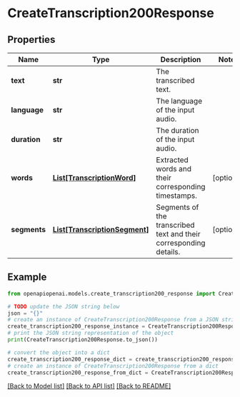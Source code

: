 # CreateTranscription200Response


## Properties

Name | Type | Description | Notes
------------ | ------------- | ------------- | -------------
**text** | **str** | The transcribed text. | 
**language** | **str** | The language of the input audio. | 
**duration** | **str** | The duration of the input audio. | 
**words** | [**List[TranscriptionWord]**](TranscriptionWord.md) | Extracted words and their corresponding timestamps. | [optional] 
**segments** | [**List[TranscriptionSegment]**](TranscriptionSegment.md) | Segments of the transcribed text and their corresponding details. | [optional] 

## Example

```python
from openapiopenai.models.create_transcription200_response import CreateTranscription200Response

# TODO update the JSON string below
json = "{}"
# create an instance of CreateTranscription200Response from a JSON string
create_transcription200_response_instance = CreateTranscription200Response.from_json(json)
# print the JSON string representation of the object
print(CreateTranscription200Response.to_json())

# convert the object into a dict
create_transcription200_response_dict = create_transcription200_response_instance.to_dict()
# create an instance of CreateTranscription200Response from a dict
create_transcription200_response_from_dict = CreateTranscription200Response.from_dict(create_transcription200_response_dict)
```
[[Back to Model list]](../README.md#documentation-for-models) [[Back to API list]](../README.md#documentation-for-api-endpoints) [[Back to README]](../README.md)


